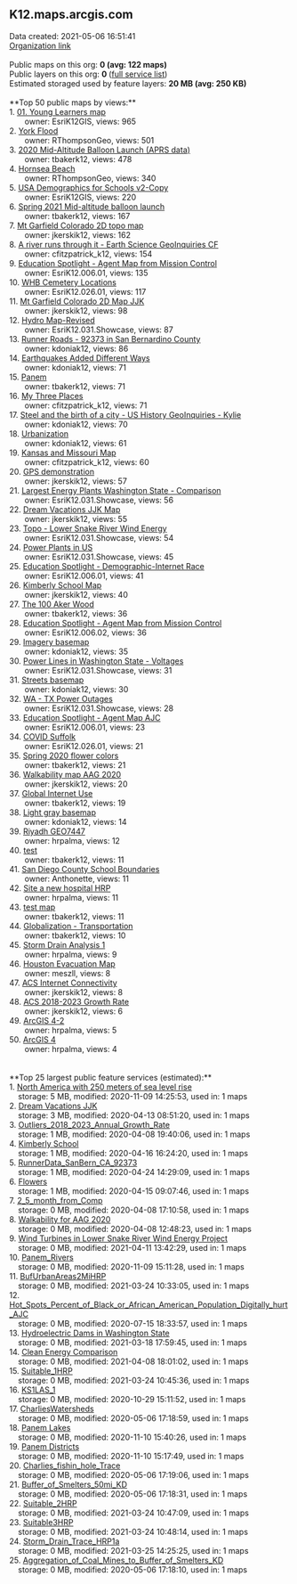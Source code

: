 <h2>K12.maps.arcgis.com</h2> Data created: 2021-05-06 16:51:41 <br /><a target='new' href='https://K12.maps.arcgis.com'>Organization link</a><br /><br />Public maps on this org: <b>0 (avg: 122 maps)</b><br />Public layers on this org: <b>0 </b>(<a target='new' href='https://services.arcgis.com/GzteEaZqBuJ6GIYr/ArcGIS/rest/services'>full service list</a>)<br />Estimated storaged used by feature layers: <b>20 MB (avg: 250 KB)</b><br /><br />**Top 50 public maps by views:**<br />  1. <a target='new' href='https://www.arcgis.com/home/item.html?id=a70aa1ff7f5a4c9fb6c92f76048b278f'>01. Young Learners map</a> <br />  &nbsp;&nbsp;&nbsp;&nbsp; &nbsp;&nbsp;owner: EsriK12GIS, views: 965<br />  2. <a target='new' href='https://www.arcgis.com/home/item.html?id=13a7eeca4461429c9224b07bf2b517c1'>York Flood</a> <br />  &nbsp;&nbsp;&nbsp;&nbsp; &nbsp;&nbsp;owner: RThompsonGeo, views: 501<br />  3. <a target='new' href='https://www.arcgis.com/home/item.html?id=4e38dbcbc2df4d38824c8b26be000246'>2020 Mid-Altitude Balloon Launch (APRS data)</a> <br />  &nbsp;&nbsp;&nbsp;&nbsp; &nbsp;&nbsp;owner: tbakerk12, views: 478<br />  4. <a target='new' href='https://www.arcgis.com/home/item.html?id=72a78ead34254338bc796928ea278683'>Hornsea Beach</a> <br />  &nbsp;&nbsp;&nbsp;&nbsp; &nbsp;&nbsp;owner: RThompsonGeo, views: 340<br />  5. <a target='new' href='https://www.arcgis.com/home/item.html?id=27473a553de54d318c45de10613d319d'>USA Demographics for Schools v2-Copy</a> <br />  &nbsp;&nbsp;&nbsp;&nbsp; &nbsp;&nbsp;owner: EsriK12GIS, views: 220<br />  6. <a target='new' href='https://www.arcgis.com/home/item.html?id=c2922b88a077450bb6a84aa2aa427621'>Spring 2021 Mid-altitude balloon launch</a> <br />  &nbsp;&nbsp;&nbsp;&nbsp; &nbsp;&nbsp;owner: tbakerk12, views: 167<br />  7. <a target='new' href='https://www.arcgis.com/home/item.html?id=0c8edeae9cd742e2b04d3dbf0881d8de'>Mt Garfield Colorado 2D topo map</a> <br />  &nbsp;&nbsp;&nbsp;&nbsp; &nbsp;&nbsp;owner: jkerskik12, views: 162<br />  8. <a target='new' href='https://www.arcgis.com/home/item.html?id=146e9f5537714119b0b1fa54f2c2620e'>A river runs through it  - Earth Science GeoInquiries CF</a> <br />  &nbsp;&nbsp;&nbsp;&nbsp; &nbsp;&nbsp;owner: cfitzpatrick_k12, views: 154<br />  9. <a target='new' href='https://www.arcgis.com/home/item.html?id=05bb9a8e739e46a1b5e4746f31ca35d8'>Education Spotlight - Agent Map from Mission Control</a> <br />  &nbsp;&nbsp;&nbsp;&nbsp; &nbsp;&nbsp;owner: EsriK12.006.01, views: 135<br />  10. <a target='new' href='https://www.arcgis.com/home/item.html?id=64082527fe6c41c3b61c5ba78e1579d8'>WHB Cemetery Locations</a> <br />  &nbsp;&nbsp;&nbsp;&nbsp; &nbsp;&nbsp;owner: EsriK12.026.01, views: 117<br />  11. <a target='new' href='https://www.arcgis.com/home/item.html?id=de16af5ed3a74aa5826a17d92c3f94b4'>Mt Garfield Colorado 2D Map JJK</a> <br />  &nbsp;&nbsp;&nbsp;&nbsp; &nbsp;&nbsp;owner: jkerskik12, views: 98<br />  12. <a target='new' href='https://www.arcgis.com/home/item.html?id=20a4df87a58442a38c260438729ba2f9'>Hydro Map-Revised</a> <br />  &nbsp;&nbsp;&nbsp;&nbsp; &nbsp;&nbsp;owner: EsriK12.031.Showcase, views: 87<br />  13. <a target='new' href='https://www.arcgis.com/home/item.html?id=91c58ff673404585a05b9deacb88cfb1'>Runner Roads - 92373 in San Bernardino County</a> <br />  &nbsp;&nbsp;&nbsp;&nbsp; &nbsp;&nbsp;owner: kdoniak12, views: 86<br />  14. <a target='new' href='https://www.arcgis.com/home/item.html?id=9f62ef41024849c382b96f2a6c6d9027'>Earthquakes Added Different Ways</a> <br />  &nbsp;&nbsp;&nbsp;&nbsp; &nbsp;&nbsp;owner: kdoniak12, views: 71<br />  15. <a target='new' href='https://www.arcgis.com/home/item.html?id=dd4f4c7cf90b4cff8c765ae67559b741'>Panem</a> <br />  &nbsp;&nbsp;&nbsp;&nbsp; &nbsp;&nbsp;owner: tbakerk12, views: 71<br />  16. <a target='new' href='https://www.arcgis.com/home/item.html?id=bb069da2f309471eb0aa03049a7e6b53'>My Three Places</a> <br />  &nbsp;&nbsp;&nbsp;&nbsp; &nbsp;&nbsp;owner: cfitzpatrick_k12, views: 71<br />  17. <a target='new' href='https://www.arcgis.com/home/item.html?id=2ab3577ebb234ae787389bd24b67fc4f'>Steel and the birth of a city - US History GeoInquiries - Kylie</a> <br />  &nbsp;&nbsp;&nbsp;&nbsp; &nbsp;&nbsp;owner: kdoniak12, views: 70<br />  18. <a target='new' href='https://www.arcgis.com/home/item.html?id=8c2d429cb80b43cdb91cb7a718314500'>Urbanization</a> <br />  &nbsp;&nbsp;&nbsp;&nbsp; &nbsp;&nbsp;owner: kdoniak12, views: 61<br />  19. <a target='new' href='https://www.arcgis.com/home/item.html?id=68ef462802d84be3b0270db529e30b26'>Kansas and Missouri Map</a> <br />  &nbsp;&nbsp;&nbsp;&nbsp; &nbsp;&nbsp;owner: cfitzpatrick_k12, views: 60<br />  20. <a target='new' href='https://www.arcgis.com/home/item.html?id=698d0017a49c4ea9a269d59d85136de2'>GPS demonstration</a> <br />  &nbsp;&nbsp;&nbsp;&nbsp; &nbsp;&nbsp;owner: jkerskik12, views: 57<br />  21. <a target='new' href='https://www.arcgis.com/home/item.html?id=f029fe0375f942e29194c531245f342e'>Largest Energy Plants Washington State - Comparison</a> <br />  &nbsp;&nbsp;&nbsp;&nbsp; &nbsp;&nbsp;owner: EsriK12.031.Showcase, views: 56<br />  22. <a target='new' href='https://www.arcgis.com/home/item.html?id=8e01b6dd2fdc4a24b8500b56ba6466b0'>Dream Vacations JJK Map</a> <br />  &nbsp;&nbsp;&nbsp;&nbsp; &nbsp;&nbsp;owner: jkerskik12, views: 55<br />  23. <a target='new' href='https://www.arcgis.com/home/item.html?id=8050799291ee49e585419a9eee475bb9'>Topo - Lower Snake River Wind Energy</a> <br />  &nbsp;&nbsp;&nbsp;&nbsp; &nbsp;&nbsp;owner: EsriK12.031.Showcase, views: 54<br />  24. <a target='new' href='https://www.arcgis.com/home/item.html?id=eb1e099c50224d549e7fe8f782861ad0'>Power Plants in US</a> <br />  &nbsp;&nbsp;&nbsp;&nbsp; &nbsp;&nbsp;owner: EsriK12.031.Showcase, views: 45<br />  25. <a target='new' href='https://www.arcgis.com/home/item.html?id=ff5362e310574b3dbfa80a1154df30ab'>Education Spotlight - Demographic-Internet Race</a> <br />  &nbsp;&nbsp;&nbsp;&nbsp; &nbsp;&nbsp;owner: EsriK12.006.01, views: 41<br />  26. <a target='new' href='https://www.arcgis.com/home/item.html?id=925281150bc243bd877a83cbfc3d49b2'>Kimberly School Map</a> <br />  &nbsp;&nbsp;&nbsp;&nbsp; &nbsp;&nbsp;owner: jkerskik12, views: 40<br />  27. <a target='new' href='https://www.arcgis.com/home/item.html?id=0ca8c20a2ec54e8a95bcb9434292646a'>The 100 Aker Wood</a> <br />  &nbsp;&nbsp;&nbsp;&nbsp; &nbsp;&nbsp;owner: tbakerk12, views: 36<br />  28. <a target='new' href='https://www.arcgis.com/home/item.html?id=fc3e0fd290184c558f26e04f5caede4f'>Education Spotlight - Agent Map from Mission Control</a> <br />  &nbsp;&nbsp;&nbsp;&nbsp; &nbsp;&nbsp;owner: EsriK12.006.02, views: 36<br />  29. <a target='new' href='https://www.arcgis.com/home/item.html?id=f6bd942f731848bd8ae4b7c65d9724b3'>Imagery basemap</a> <br />  &nbsp;&nbsp;&nbsp;&nbsp; &nbsp;&nbsp;owner: kdoniak12, views: 35<br />  30. <a target='new' href='https://www.arcgis.com/home/item.html?id=fa7af3f0cc214c9dbfd7a84782179cd0'>Power Lines in Washington State - Voltages</a> <br />  &nbsp;&nbsp;&nbsp;&nbsp; &nbsp;&nbsp;owner: EsriK12.031.Showcase, views: 31<br />  31. <a target='new' href='https://www.arcgis.com/home/item.html?id=98db44f940df4a63940037974cd92a4f'>Streets basemap</a> <br />  &nbsp;&nbsp;&nbsp;&nbsp; &nbsp;&nbsp;owner: kdoniak12, views: 30<br />  32. <a target='new' href='https://www.arcgis.com/home/item.html?id=76889bf83e324cf5b0a3d570d975ed89'>WA - TX Power Outages</a> <br />  &nbsp;&nbsp;&nbsp;&nbsp; &nbsp;&nbsp;owner: EsriK12.031.Showcase, views: 28<br />  33. <a target='new' href='https://www.arcgis.com/home/item.html?id=7270a725c65241daae2a0b3ad9edbe21'>Education Spotlight - Agent Map AJC</a> <br />  &nbsp;&nbsp;&nbsp;&nbsp; &nbsp;&nbsp;owner: EsriK12.006.01, views: 23<br />  34. <a target='new' href='https://www.arcgis.com/home/item.html?id=97040ac6fa8c4a37aaa85824d12e49db'>COVID Suffolk</a> <br />  &nbsp;&nbsp;&nbsp;&nbsp; &nbsp;&nbsp;owner: EsriK12.026.01, views: 21<br />  35. <a target='new' href='https://www.arcgis.com/home/item.html?id=e721416c2f4e4d4a8eaa70a3ab04e93d'>Spring 2020 flower colors</a> <br />  &nbsp;&nbsp;&nbsp;&nbsp; &nbsp;&nbsp;owner: tbakerk12, views: 21<br />  36. <a target='new' href='https://www.arcgis.com/home/item.html?id=4f4b58cd2b8b47ba962e205ba6740855'>Walkability map AAG 2020</a> <br />  &nbsp;&nbsp;&nbsp;&nbsp; &nbsp;&nbsp;owner: jkerskik12, views: 20<br />  37. <a target='new' href='https://www.arcgis.com/home/item.html?id=3ec4613268c441769ec16a5ec8d0e1f0'>Global Internet Use</a> <br />  &nbsp;&nbsp;&nbsp;&nbsp; &nbsp;&nbsp;owner: tbakerk12, views: 19<br />  38. <a target='new' href='https://www.arcgis.com/home/item.html?id=b5f0fb63c240492f97c3355ba9bdbc43'>Light gray basemap</a> <br />  &nbsp;&nbsp;&nbsp;&nbsp; &nbsp;&nbsp;owner: kdoniak12, views: 14<br />  39. <a target='new' href='https://www.arcgis.com/home/item.html?id=9042e709688343a4ac6988504bac606e'>Riyadh GEO7447</a> <br />  &nbsp;&nbsp;&nbsp;&nbsp; &nbsp;&nbsp;owner: hrpalma, views: 12<br />  40. <a target='new' href='https://www.arcgis.com/home/item.html?id=5408f523910744828b43e4a784f36d7e'>test</a> <br />  &nbsp;&nbsp;&nbsp;&nbsp; &nbsp;&nbsp;owner: tbakerk12, views: 11<br />  41. <a target='new' href='https://www.arcgis.com/home/item.html?id=537bf22f07ae419cadd8745316aed152'>San Diego County School Boundaries</a> <br />  &nbsp;&nbsp;&nbsp;&nbsp; &nbsp;&nbsp;owner: Anthonette, views: 11<br />  42. <a target='new' href='https://www.arcgis.com/home/item.html?id=a6b9f3d236b2442d8733788fe8036119'>Site a new hospital HRP</a> <br />  &nbsp;&nbsp;&nbsp;&nbsp; &nbsp;&nbsp;owner: hrpalma, views: 11<br />  43. <a target='new' href='https://www.arcgis.com/home/item.html?id=33c1f25eabe54716bcb2c9b186a18f68'>test map</a> <br />  &nbsp;&nbsp;&nbsp;&nbsp; &nbsp;&nbsp;owner: tbakerk12, views: 11<br />  44. <a target='new' href='https://www.arcgis.com/home/item.html?id=de55bab476f44ffaa1eeba43ea2f0e5b'>Globalization - Transportation</a> <br />  &nbsp;&nbsp;&nbsp;&nbsp; &nbsp;&nbsp;owner: tbakerk12, views: 10<br />  45. <a target='new' href='https://www.arcgis.com/home/item.html?id=fda0d359083b4fbfb75eeb8dee954de5'>Storm Drain Analysis 1</a> <br />  &nbsp;&nbsp;&nbsp;&nbsp; &nbsp;&nbsp;owner: hrpalma, views: 9<br />  46. <a target='new' href='https://www.arcgis.com/home/item.html?id=b69c0830cfca4f48a9513324a70ad49a'>Houston Evacuation Map</a> <br />  &nbsp;&nbsp;&nbsp;&nbsp; &nbsp;&nbsp;owner: meszll, views: 8<br />  47. <a target='new' href='https://www.arcgis.com/home/item.html?id=ca5ed23cffdf4bd9ba2747d78234a042'>ACS Internet Connectivity</a> <br />  &nbsp;&nbsp;&nbsp;&nbsp; &nbsp;&nbsp;owner: jkerskik12, views: 8<br />  48. <a target='new' href='https://www.arcgis.com/home/item.html?id=7df1d47eeb9d4eaaba8222d19a4448d0'>ACS 2018-2023 Growth Rate</a> <br />  &nbsp;&nbsp;&nbsp;&nbsp; &nbsp;&nbsp;owner: jkerskik12, views: 6<br />  49. <a target='new' href='https://www.arcgis.com/home/item.html?id=313cd1c78a9240e5b4814b1586514cd9'>ArcGIS 4-2</a> <br />  &nbsp;&nbsp;&nbsp;&nbsp; &nbsp;&nbsp;owner: hrpalma, views: 5<br />  50. <a target='new' href='https://www.arcgis.com/home/item.html?id=ef6271828eec43b79a7b7244d84c2e49'>ArcGIS 4</a> <br />  &nbsp;&nbsp;&nbsp;&nbsp; &nbsp;&nbsp;owner: hrpalma, views: 4<br /><br /><br />**Top 25 largest public feature services (estimated):**<br /> 1. <a target='new' href='https://www.arcgis.com/home/item.html?id=1f6e9e2b94a74696880f85458d703a62'>North America with 250 meters of sea level rise</a><br /> &nbsp;&nbsp;&nbsp;&nbsp;storage: 5 MB, modified: 2020-11-09 14:25:53,  used in: 1 maps<br /> 2. <a target='new' href='https://www.arcgis.com/home/item.html?id=689972cb29ac4c168a4b52901524eaeb'>Dream Vacations JJK</a><br /> &nbsp;&nbsp;&nbsp;&nbsp;storage: 3 MB, modified: 2020-04-13 08:51:20,  used in: 1 maps<br /> 3. <a target='new' href='https://www.arcgis.com/home/item.html?id=e4a1b058a39c482c97e286fa5ee7b07c'>Outliers_2018_2023_Annual_Growth_Rate</a><br /> &nbsp;&nbsp;&nbsp;&nbsp;storage: 1 MB, modified: 2020-04-08 19:40:06,  used in: 1 maps<br /> 4. <a target='new' href='https://www.arcgis.com/home/item.html?id=19070fbdacf640c8a55e333cd97ea71a'>Kimberly School</a><br /> &nbsp;&nbsp;&nbsp;&nbsp;storage: 1 MB, modified: 2020-04-16 16:24:20,  used in: 1 maps<br /> 5. <a target='new' href='https://www.arcgis.com/home/item.html?id=068047160ba845feb3a01a5b1bb029be'>RunnerData_SanBern_CA_92373</a><br /> &nbsp;&nbsp;&nbsp;&nbsp;storage: 1 MB, modified: 2020-04-24 14:29:09,  used in: 1 maps<br /> 6. <a target='new' href='https://www.arcgis.com/home/item.html?id=0b5c4a1f49984139a5f66a800345d370'>Flowers</a><br /> &nbsp;&nbsp;&nbsp;&nbsp;storage: 1 MB, modified: 2020-04-15 09:07:46,  used in: 1 maps<br /> 7. <a target='new' href='https://www.arcgis.com/home/item.html?id=60830f2ea845431187eb93de894bade8'>2_5_month_from_Comp</a><br /> &nbsp;&nbsp;&nbsp;&nbsp;storage: 0 MB, modified: 2020-04-08 17:10:58,  used in: 1 maps<br /> 8. <a target='new' href='https://www.arcgis.com/home/item.html?id=d61a9f14b62c4a80ba313d962a3342e4'>Walkability for AAG 2020</a><br /> &nbsp;&nbsp;&nbsp;&nbsp;storage: 0 MB, modified: 2020-04-08 12:48:23,  used in: 1 maps<br /> 9. <a target='new' href='https://www.arcgis.com/home/item.html?id=fb022c94ee814367bc2fd8e622adc678'>Wind Turbines in Lower Snake River Wind Energy Project</a><br /> &nbsp;&nbsp;&nbsp;&nbsp;storage: 0 MB, modified: 2021-04-11 13:42:29,  used in: 1 maps<br /> 10. <a target='new' href='https://www.arcgis.com/home/item.html?id=30915851abbd4877a5de6f71b3d74a8f'>Panem_Rivers</a><br /> &nbsp;&nbsp;&nbsp;&nbsp;storage: 0 MB, modified: 2020-11-09 15:11:28,  used in: 1 maps<br /> 11. <a target='new' href='https://www.arcgis.com/home/item.html?id=5bf041669e1a44989cdf1092f9749971'>BufUrbanAreas2MiHRP</a><br /> &nbsp;&nbsp;&nbsp;&nbsp;storage: 0 MB, modified: 2021-03-24 10:33:05,  used in: 1 maps<br /> 12. <a target='new' href='https://www.arcgis.com/home/item.html?id=3ea6c1008c574e7c911986f95a18e1b9'>Hot_Spots_Percent_of_Black_or_African_American_Population_Digitally_hurt_AJC</a><br /> &nbsp;&nbsp;&nbsp;&nbsp;storage: 0 MB, modified: 2020-07-15 18:33:57,  used in: 1 maps<br /> 13. <a target='new' href='https://www.arcgis.com/home/item.html?id=cccd66e11a7744599fd5110df91f2a53'>Hydroelectric Dams in Washington State</a><br /> &nbsp;&nbsp;&nbsp;&nbsp;storage: 0 MB, modified: 2021-03-18 17:59:45,  used in: 1 maps<br /> 14. <a target='new' href='https://www.arcgis.com/home/item.html?id=2b688291a4d74fa982ed65447b68a15d'>Clean Energy Comparison</a><br /> &nbsp;&nbsp;&nbsp;&nbsp;storage: 0 MB, modified: 2021-04-08 18:01:02,  used in: 1 maps<br /> 15. <a target='new' href='https://www.arcgis.com/home/item.html?id=9dc47854c6764c5dbc266cba7ea617a9'>Suitable_1HRP</a><br /> &nbsp;&nbsp;&nbsp;&nbsp;storage: 0 MB, modified: 2021-03-24 10:45:36,  used in: 1 maps<br /> 16. <a target='new' href='https://www.arcgis.com/home/item.html?id=b39640c3f4014dfe802948aa66f67c91'>KS1LAS_1</a><br /> &nbsp;&nbsp;&nbsp;&nbsp;storage: 0 MB, modified: 2020-10-29 15:11:52,  used in: 1 maps<br /> 17. <a target='new' href='https://www.arcgis.com/home/item.html?id=6ca370a596af409a96e791842efae881'>CharliesWatersheds</a><br /> &nbsp;&nbsp;&nbsp;&nbsp;storage: 0 MB, modified: 2020-05-06 17:18:59,  used in: 1 maps<br /> 18. <a target='new' href='https://www.arcgis.com/home/item.html?id=62cc86c3014048e89a8cba1e5377d63d'>Panem Lakes</a><br /> &nbsp;&nbsp;&nbsp;&nbsp;storage: 0 MB, modified: 2020-11-10 15:40:26,  used in: 1 maps<br /> 19. <a target='new' href='https://www.arcgis.com/home/item.html?id=c3bfead0f6d14aaf8564a26a42c99468'>Panem Districts</a><br /> &nbsp;&nbsp;&nbsp;&nbsp;storage: 0 MB, modified: 2020-11-10 15:17:49,  used in: 1 maps<br /> 20. <a target='new' href='https://www.arcgis.com/home/item.html?id=0e855d324d7f40a59a47073459b8f2e7'>Charlies_fishin_hole_Trace</a><br /> &nbsp;&nbsp;&nbsp;&nbsp;storage: 0 MB, modified: 2020-05-06 17:19:06,  used in: 1 maps<br /> 21. <a target='new' href='https://www.arcgis.com/home/item.html?id=a913f26d871244b2a96d64e5972080cc'>Buffer_of_Smelters_50mi_KD</a><br /> &nbsp;&nbsp;&nbsp;&nbsp;storage: 0 MB, modified: 2020-05-06 17:18:31,  used in: 1 maps<br /> 22. <a target='new' href='https://www.arcgis.com/home/item.html?id=0ee0e0010f3a472db4035244959c8c9b'>Suitable_2HRP</a><br /> &nbsp;&nbsp;&nbsp;&nbsp;storage: 0 MB, modified: 2021-03-24 10:47:09,  used in: 1 maps<br /> 23. <a target='new' href='https://www.arcgis.com/home/item.html?id=36130bb82d054751ba1cb03c32bbb54f'>Suitable3HRP</a><br /> &nbsp;&nbsp;&nbsp;&nbsp;storage: 0 MB, modified: 2021-03-24 10:48:14,  used in: 1 maps<br /> 24. <a target='new' href='https://www.arcgis.com/home/item.html?id=23bf3dcd23ca49fca11b1c2e9142e29f'>Storm_Drain_Trace_HRP1a</a><br /> &nbsp;&nbsp;&nbsp;&nbsp;storage: 0 MB, modified: 2021-03-25 14:25:25,  used in: 1 maps<br /> 25. <a target='new' href='https://www.arcgis.com/home/item.html?id=fcd12af9376e41d683433c4676fe2db9'>Aggregation_of_Coal_Mines_to_Buffer_of_Smelters_KD</a><br /> &nbsp;&nbsp;&nbsp;&nbsp;storage: 0 MB, modified: 2020-05-06 17:18:10,  used in: 1 maps<br />